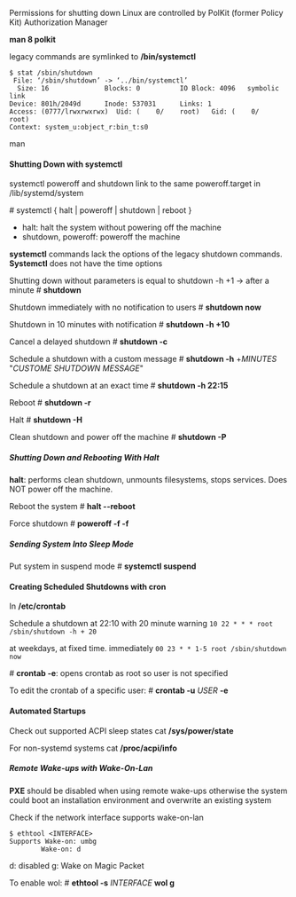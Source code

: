 
Permissions for shutting down Linux are controlled by PolKit (former Policy Kit) Authorization Manager

**man 8 polkit**

legacy commands are symlinked to **/bin/systemctl**
```
$ stat /sbin/shutdown
 File: ‘/sbin/shutdown’ -> ‘../bin/systemctl’
  Size: 16              Blocks: 0          IO Block: 4096   symbolic link
Device: 801h/2049d      Inode: 537031      Links: 1
Access: (0777/lrwxrwxrwx)  Uid: (    0/    root)   Gid: (    0/    root)
Context: system_u:object_r:bin_t:s0
```

man
#### Shutting Down with systemctl

systemctl poweroff and shutdown link to the same poweroff.target in /lib/systemd/system

\# systemctl { halt | poweroff | shutdown | reboot }

* halt: halt the system without powering off the machine
* shutdown, poweroff: poweroff the machine

**systemctl** commands lack the options of the legacy shutdown commands. **Systemctl** does not have the time options

Shutting down without parameters is equal to shutdown -h +1 -> after a minute
\# **shutdown** 

Shutdown immediately with no notification to users
\# **shutdown now**

Shutdown in 10 minutes with notification
\# **shutdown -h +10**

Cancel a delayed shutdown
\# **shutdown -c**

Schedule a shutdown with a custom message
\# **shutdown -h** +*MINUTES* "*CUSTOME SHUTDOWN MESSAGE*"

Schedule a shutdown at an exact time
\# **shutdown -h 22:15**

Reboot
\# **shutdown -r**

Halt
\# **shutdown -H**

Clean shutdown and power off the machine
\# **shutdown -P** 

##### Shutting Down and Rebooting With Halt

**halt**: performs clean shutdown, unmounts filesystems, stops services. Does NOT power off the machine.

Reboot the system
\# **halt --reboot**

Force shutdown
\# **poweroff -f -f**
##### Sending System Into Sleep Mode

Put system in suspend mode
\# **systemctl suspend**

#### Creating Scheduled Shutdowns with cron

In **/etc/crontab**

Schedule a shutdown at 22:10 with 20 minute warning
`10 22 * * * root /sbin/shutdown -h + 20`

at weekdays, at fixed time. immediately
`00 23 * * 1-5 root /sbin/shutdown now`

\# **crontab -e**: opens crontab as root so user is not specified

To edit the crontab of a specific user:
\# **crontab -u** *USER* **-e**

#### Automated Startups 

Check out supported ACPI sleep states
cat **/sys/power/state**

For non-systemd systems
cat **/proc/acpi/info**

##### Remote Wake-ups with Wake-On-Lan

**PXE** should be disabled when using remote wake-ups otherwise the system could boot an installation environment and overwrite an existing system

Check if the network interface supports wake-on-lan
```
$ ethtool <INTERFACE>
Supports Wake-on: umbg
        Wake-on: d
```

d: disabled
g: Wake on Magic Packet

To enable wol:
\# **ethtool -s** *INTERFACE* **wol g**